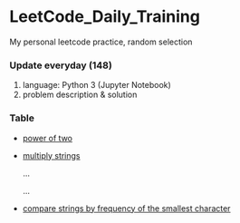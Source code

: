 # LeetCode_Daily_Training
My personal leetcode practice, random selection
### Update everyday (148)
1) language: Python 3 (Jupyter Notebook)
2) problem description & solution 
### Table
* [power of two](https://github.com/xlyue92/LeetCode_Daily_Training/blob/master/%20power%20of%20two.ipynb)
* [multiply strings](https://github.com/xlyue92/LeetCode_Daily_Training/blob/master/multiply%20strings.ipynb)

     ...
     
     ...
   
* [compare strings by frequency of the smallest character](https://github.com/xlyue92/LeetCode_Daily_Training/blob/master/compare%20strings%20by%20frequency%20of%20the%20smallest%20character.ipynb)
